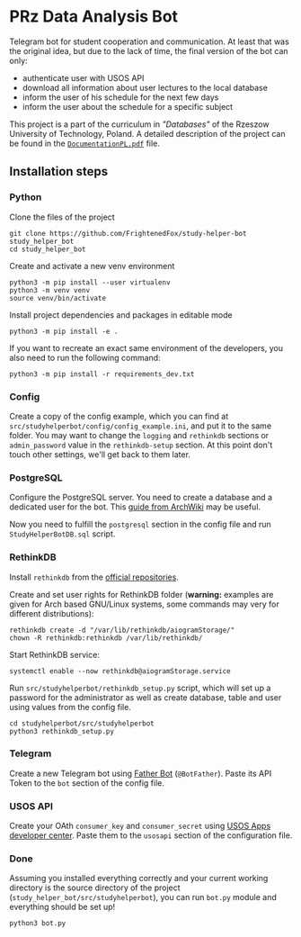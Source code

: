 # PRz Data Analysis Bot

Telegram bot for student cooperation and communication. At least that was the original idea, but due to the lack of time, the final version of the bot can only:

- authenticate user with USOS API
- download all information about user lectures to the local database
- inform the user of his schedule for the next few days
- inform the user about the schedule for a specific subject

This project is a part of the curriculum in *"Databases"* of the Rzeszow University of Technology, Poland. A detailed description of the project can be found in the [`DocumentationPL.pdf`](https://github.com/FrightenedFox/study-helper-bot/blob/main/DocumentationPL.pdf) file.


## Installation steps

### Python

Clone the files of the project
```shell
git clone https://github.com/FrightenedFox/study-helper-bot study_helper_bot
cd study_helper_bot
```

Create and activate a new venv environment
```shell
python3 -m pip install --user virtualenv
python3 -m venv venv
source venv/bin/activate
```

Install project dependencies and packages in editable mode
```shell
python3 -m pip install -e .
```

If you want to recreate an exact same environment of the developers, you also need to run the following command:
```shell
python3 -m pip install -r requirements_dev.txt
```

### Config

Create a copy of the config example, which you can find at `src/studyhelperbot/config/config_example.ini`, and put it to the same folder. You may want to change the `logging` and `rethinkdb` sections or `admin_password` value in the `rethinkdb-setup` section. At this point don't touch other settings, we'll get back to them later.

### PostgreSQL

Configure the PostgreSQL server. You need to create a database and a dedicated user for the bot. This [guide from ArchWiki](https://wiki.archlinux.org/title/PostgreSQL#Installation) may be useful.

Now you need to fulfill the `postgresql` section in the config file and run `StudyHelperBotDB.sql` script.

### RethinkDB

Install `rethinkdb` from the [official repositories](https://rethinkdb.com/docs/install/).

Create and set user rights for RethinkDB folder (**warning:** examples are given for Arch based GNU/Linux systems, some commands may very for different distributions):

```shell
rethinkdb create -d "/var/lib/rethinkdb/aiogramStorage/"
chown -R rethinkdb:rethinkdb /var/lib/rethinkdb/
```

Start RethinkDB service:

```shell
systemctl enable --now rethinkdb@aiogramStorage.service
```

Run `src/studyhelperbot/rethinkdb_setup.py` script, which will set up a password for the administrator as well as create database, table and user using values from the config file.

```shell
cd studyhelperbot/src/studyhelperbot
python3 rethinkdb_setup.py
```

### Telegram

Create a new Telegram bot using [Father Bot](https://telegram.me/BotFather) (`@BotFather`). Paste its API Token to
the `bot` section of the config file.

### USOS API

Create your OAth `consumer_key` and `consumer_secret` using [USOS Apps developer center](https://usosapps.prz.edu.pl/developers/). Paste them to the `usosapi` section of the configuration file. 

### Done

Assuming you installed everything correctly and your current working directory is the source directory of the project (`study_helper_bot/src/studyhelperbot`), you can run `bot.py` module and everything should be set up!

```shell
python3 bot.py
```
